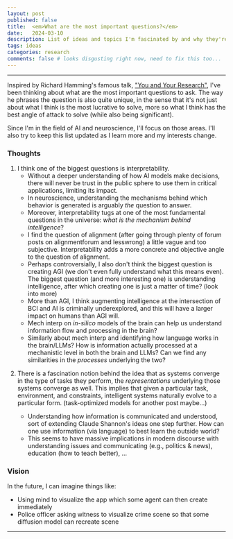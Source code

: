 ```yaml
---
layout: post
published: false
title:  <em>What are the most important questions?</em>
date:   2024-03-10
description: List of ideas and topics I'm fascinated by and why they're important
tags: ideas
categories: research
comments: false # looks disgusting right now, need to fix this too...
---
```


<blockquote>
<!--- TODO: insert Richard Hamming quote about important problems--->
<!--- TODO: Seymour Papert is a g -->
<!-- The supreme goal of all theory is to make the irreducible basic elements as simple and as few as
possible without having to surrender the adequate representation of a single datum of experience - Einstein -->
</blockquote>
 
 
<hr>

Inspired by Richard Hamming's famous talk, ["You and Your Research"](http://www.cs.virginia.edu/~robins/YouAndYourResearch.html), I've been thinking about what are the most important questions to ask. The way he phrases the question is also quite unique, in the sense that it's not just about what I think is the most lucrative to solve, more so what I think has the best angle of attack to solve (while also being significant).

Since I'm in the field of AI and neuroscience, I'll focus on those areas. I'll also try to keep this list updated as I learn more and my interests change. 

<!-- I'm on the side of humans, not machines. Let's augment intelligence and help others along the way, not replace us. ahem... cognition labs -->

### Thoughts

1. I think one of the biggest questions is interpretability.
    * Without a deeper understanding of how AI models make decisions, there will never be trust in the public sphere to use them in critical applications, limiting its impact.
    * In neuroscience, understanding the mechanisms behind which behavior is generated is arguably *the* question to answer.
    * Moreover, interpretability tugs at one of the most fundamental questions in the universe: *what is the mechanism behind intelligence*?
    * I find the question of alignment (after going through plenty of forum posts on alignmentforum and lesswrong) a little vague and too subjective. Interpretability adds a more concrete and objective angle to the question of alignment.
    * Perhaps controversially, I also don't think the biggest question is creating AGI (we don't even fully understand what this means even). The biggest question (and more interesting one) is understanding intelligence, after which creating one is just a matter of time? (look into more)
    * More than AGI, I think augmenting intelligence at the intersection of BCI and AI is criminally underexplored, and this will have a larger impact on humans than AGI will.
    * Mech interp on *in-silico* models of the brain can help us understand information flow and processing in the brain?
    * Similarly about mech interp and identifying how language works in the brain/LLMs? How is information actually processed at a mechanistic level in both the brain and LLMs? Can we find any similarities in the *processes* underlying the two?
<!-- combining ideas from interpretability with data from the brain can help us reveal the mechanisms of intelligence, also will test theories of intelligence!-->



2. There is a fascination notion behind the idea that as systems converge in the type of tasks they perform, the *representations* underlying those systems converge as well. This implies that given a particular task, environment, and constraints, intelligent systems naturally evolve to a particular form. (task-optimized models for another post maybe...)

    * Understanding how information is communicated and understood, sort of extending Claude Shannon's ideas one step further. How can one use information (via language) to best learn the outside world?
    * This seems to have massive implications in modern discourse with understanding issues and communicating (e.g., politics & news), education (how to teach better), ...


### Vision
In the future, I can imagine things like:
* Using mind to visualize the app which some agent can then create immediately
* Police officer asking witness to visualize crime scene so that some diffusion model can recreate scene

<hr>




